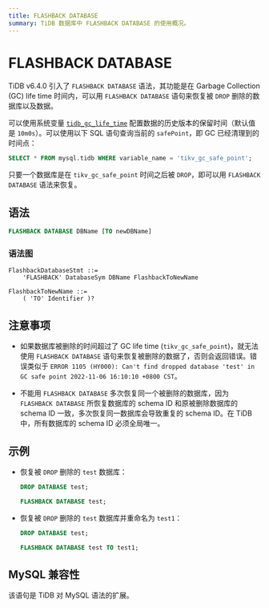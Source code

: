 ```yaml
---
title: FLASHBACK DATABASE
summary: TiDB 数据库中 FLASHBACK DATABASE 的使用概况。
---
```


# FLASHBACK DATABASE

TiDB v6.4.0 引入了 `FLASHBACK DATABASE` 语法，其功能是在 Garbage Collection (GC) life time 时间内，可以用 `FLASHBACK DATABASE` 语句来恢复被 `DROP` 删除的数据库以及数据。

可以使用系统变量 [`tidb_gc_life_time`](/system-variables.md#tidb_gc_life_time-从-v50-版本开始引入) 配置数据的历史版本的保留时间（默认值是 `10m0s`）。可以使用以下 SQL 语句查询当前的 `safePoint`，即 GC 已经清理到的时间点：

```sql
SELECT * FROM mysql.tidb WHERE variable_name = 'tikv_gc_safe_point';
```

只要一个数据库是在 `tikv_gc_safe_point` 时间之后被 `DROP`，即可以用 `FLASHBACK DATABASE` 语法来恢复。

## 语法

```sql
FLASHBACK DATABASE DBName [TO newDBName]
```

### 语法图

```ebnf+diagram
FlashbackDatabaseStmt ::=
    'FLASHBACK' DatabaseSym DBName FlashbackToNewName

FlashbackToNewName ::=
    ( 'TO' Identifier )?
```

## 注意事项

- 如果数据库被删除的时间超过了 GC life time (`tikv_gc_safe_point`)，就无法使用 `FLASHBACK DATABASE` 语句来恢复被删除的数据了，否则会返回错误。错误类似于 `ERROR 1105 (HY000): Can't find dropped database 'test' in GC safe point 2022-11-06 16:10:10 +0800 CST`。

- 不能用 `FLASHBACK DATABASE` 多次恢复同一个被删除的数据库，因为 `FLASHBACK DATABASE` 所恢复数据库的 schema ID 和原被删除数据库的 schema ID 一致，多次恢复同一数据库会导致重复的 schema ID。在 TiDB 中，所有数据库的 schema ID 必须全局唯一。

## 示例

- 恢复被 `DROP` 删除的 `test` 数据库：

    ```sql
    DROP DATABASE test;
    ```

    ```sql
    FLASHBACK DATABASE test;
    ```

- 恢复被 `DROP` 删除的 `test` 数据库并重命名为 `test1`：

    ```sql
    DROP DATABASE test;
    ```

    ```sql
    FLASHBACK DATABASE test TO test1;
    ```

## MySQL 兼容性

该语句是 TiDB 对 MySQL 语法的扩展。
